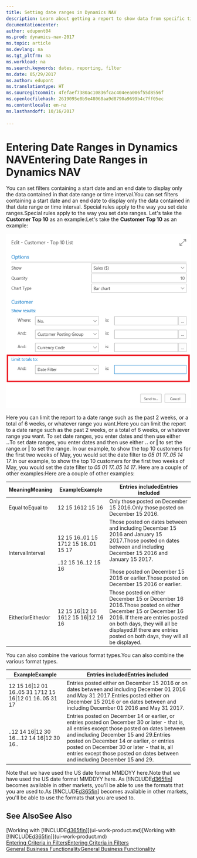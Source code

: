 ```yaml
---
title: Setting date ranges in Dynamics NAV
description: Learn about getting a report to show data from specific time periods using date ranges in Dynamics NAV.
documentationcenter: 
author: edupont04
ms.prod: dynamics-nav-2017
ms.topic: article
ms.devlang: na
ms.tgt_pltfrm: na
ms.workload: na
ms.search.keywords: dates, reporting, filter
ms.date: 05/29/2017
ms.author: edupont
ms.translationtype: HT
ms.sourcegitcommit: 4fefaef7380ac10836fcac404eea006f55d8556f
ms.openlocfilehash: 2619095e8b9e48068aa9d8790a9699b4c7ff05ec
ms.contentlocale: en-nz
ms.lasthandoff: 10/16/2017

---
```

# <a name="entering-date-ranges-in-dynamics-nav"></a><span data-ttu-id="29e9d-103">Entering Date Ranges in Dynamics NAV</span><span class="sxs-lookup"><span data-stu-id="29e9d-103">Entering Date Ranges in Dynamics NAV</span></span>
<span data-ttu-id="29e9d-104">You can set filters containing a start date and an end date to display only the data contained in that date range or time interval.</span><span class="sxs-lookup"><span data-stu-id="29e9d-104">You can set filters containing a start date and an end date to display only the data contained in that date range or time interval.</span></span> <span data-ttu-id="29e9d-105">Special rules apply to the way you set date ranges.</span><span class="sxs-lookup"><span data-stu-id="29e9d-105">Special rules apply to the way you set date ranges.</span></span> <span data-ttu-id="29e9d-106">Let's take the **Customer Top 10** as an example:</span><span class="sxs-lookup"><span data-stu-id="29e9d-106">Let's take the **Customer Top 10** as an example:</span></span>

![Setting a date range in the request page for the Customer Top 10 list](./media/ui-enter-date-ranges/customer-top10-list.png)

<span data-ttu-id="29e9d-108">Here you can limit the report to a date range such as the past 2 weeks, or a total of 6 weeks, or whatever range you want.</span><span class="sxs-lookup"><span data-stu-id="29e9d-108">Here you can limit the report to a date range such as the past 2 weeks, or a total of 6 weeks, or whatever range you want.</span></span> <span data-ttu-id="29e9d-109">To set date ranges, you enter dates and then use either **..**</span><span class="sxs-lookup"><span data-stu-id="29e9d-109">To set date ranges, you enter dates and then use either **..**</span></span> <span data-ttu-id="29e9d-110">or **|** to set the range.</span><span class="sxs-lookup"><span data-stu-id="29e9d-110">or **|** to set the range.</span></span> <span data-ttu-id="29e9d-111">In our example, to show the top 10 customers for the first two weeks of May, you would set the date filter to *05 01 17..05 14 17*.</span><span class="sxs-lookup"><span data-stu-id="29e9d-111">In our example, to show the top 10 customers for the first two weeks of May, you would set the date filter to *05 01 17..05 14 17*.</span></span>
<span data-ttu-id="29e9d-112">Here are a couple of other examples:</span><span class="sxs-lookup"><span data-stu-id="29e9d-112">Here are a couple of other examples:</span></span>

| <span data-ttu-id="29e9d-113">Meaning</span><span class="sxs-lookup"><span data-stu-id="29e9d-113">Meaning</span></span> | <span data-ttu-id="29e9d-114">Example</span><span class="sxs-lookup"><span data-stu-id="29e9d-114">Example</span></span> | <span data-ttu-id="29e9d-115">Entries included</span><span class="sxs-lookup"><span data-stu-id="29e9d-115">Entries included</span></span> |
|---|---|---|
|<span data-ttu-id="29e9d-116">Equal to</span><span class="sxs-lookup"><span data-stu-id="29e9d-116">Equal to</span></span>| <span data-ttu-id="29e9d-117">12 15 16</span><span class="sxs-lookup"><span data-stu-id="29e9d-117">12 15 16</span></span> |<span data-ttu-id="29e9d-118">Only those posted on December 15 2016.</span><span class="sxs-lookup"><span data-stu-id="29e9d-118">Only those posted on December 15 2016.</span></span>|
|<span data-ttu-id="29e9d-119">Interval</span><span class="sxs-lookup"><span data-stu-id="29e9d-119">Interval</span></span>| <span data-ttu-id="29e9d-120">12 15 16..01 15 17</span><span class="sxs-lookup"><span data-stu-id="29e9d-120">12 15 16..01 15 17</span></span><br /><br /><span data-ttu-id="29e9d-121">..12 15 16</span><span class="sxs-lookup"><span data-stu-id="29e9d-121">..12 15 16</span></span>|<span data-ttu-id="29e9d-122">Those posted on dates between and including December 15 2016 and January 15 2017.</span><span class="sxs-lookup"><span data-stu-id="29e9d-122">Those posted on dates between and including December 15 2016 and January 15 2017.</span></span><br /><br /><span data-ttu-id="29e9d-123">Those posted on December 15 2016 or earlier.</span><span class="sxs-lookup"><span data-stu-id="29e9d-123">Those posted on December 15 2016 or earlier.</span></span>|
|<span data-ttu-id="29e9d-124">Either/or</span><span class="sxs-lookup"><span data-stu-id="29e9d-124">Either/or</span></span>|<span data-ttu-id="29e9d-125">12 15 16&#124;12 16 16</span><span class="sxs-lookup"><span data-stu-id="29e9d-125">12 15 16&#124;12 16 16</span></span>|<span data-ttu-id="29e9d-126">Those posted on either December 15 or December 16 2016.</span><span class="sxs-lookup"><span data-stu-id="29e9d-126">Those posted on either December 15 or December 16 2016.</span></span> <span data-ttu-id="29e9d-127">If there are entries posted on both days, they will all be displayed.</span><span class="sxs-lookup"><span data-stu-id="29e9d-127">If there are entries posted on both days, they will all be displayed.</span></span>|

<span data-ttu-id="29e9d-128">You can also combine the various format types.</span><span class="sxs-lookup"><span data-stu-id="29e9d-128">You can also combine the various format types.</span></span>

| <span data-ttu-id="29e9d-129">Example</span><span class="sxs-lookup"><span data-stu-id="29e9d-129">Example</span></span> | <span data-ttu-id="29e9d-130">Entries included</span><span class="sxs-lookup"><span data-stu-id="29e9d-130">Entries included</span></span> |
|---|---|
|<span data-ttu-id="29e9d-131">12 15 16&#124;12 01 16..05 31 17</span><span class="sxs-lookup"><span data-stu-id="29e9d-131">12 15 16&#124;12 01 16..05 31 17</span></span> | <span data-ttu-id="29e9d-132">Entries posted either on December 15 2016 or on dates between and including December 01 2016 and May 31 2017.</span><span class="sxs-lookup"><span data-stu-id="29e9d-132">Entries posted either on December 15 2016 or on dates between and including December 01 2016 and May 31 2017.</span></span> |
|<span data-ttu-id="29e9d-133">..12 14 16&#124;12 30 16..</span><span class="sxs-lookup"><span data-stu-id="29e9d-133">..12 14 16&#124;12 30 16..</span></span> | <span data-ttu-id="29e9d-134">Entries posted on December 14 or earlier, or entries posted on December 30 or later - that is, all entries except those posted on dates between and including December 15 and 29.</span><span class="sxs-lookup"><span data-stu-id="29e9d-134">Entries posted on December 14 or earlier, or entries posted on December 30 or later - that is, all entries except those posted on dates between and including December 15 and 29.</span></span> |

<span data-ttu-id="29e9d-135">Note that we have used the US date format MMDDYY here.</span><span class="sxs-lookup"><span data-stu-id="29e9d-135">Note that we have used the US date format MMDDYY here.</span></span> <span data-ttu-id="29e9d-136">As [!INCLUDE[d365fin](includes/d365fin_md.md)] becomes available in other markets, you'll be able to use the formats that you are used to.</span><span class="sxs-lookup"><span data-stu-id="29e9d-136">As [!INCLUDE[d365fin](includes/d365fin_md.md)] becomes available in other markets, you'll be able to use the formats that you are used to.</span></span>

## <a name="see-also"></a><span data-ttu-id="29e9d-137">See Also</span><span class="sxs-lookup"><span data-stu-id="29e9d-137">See Also</span></span>
<span data-ttu-id="29e9d-138">[Working with [!INCLUDE[d365fin](includes/d365fin_long_md.md)]](ui-work-product.md)</span><span class="sxs-lookup"><span data-stu-id="29e9d-138">[Working with [!INCLUDE[d365fin](includes/d365fin_long_md.md)]](ui-work-product.md)</span></span>  
[<span data-ttu-id="29e9d-139">Entering Criteria in Filters</span><span class="sxs-lookup"><span data-stu-id="29e9d-139">Entering Criteria in Filters </span></span>](ui-enter-criteria-filters.md)  
[<span data-ttu-id="29e9d-140">General Business Functionality</span><span class="sxs-lookup"><span data-stu-id="29e9d-140">General Business Functionality</span></span>](ui-across-business-areas.md)

